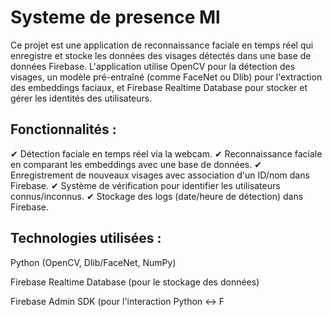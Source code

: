#  Systeme de presence Ml
Ce projet est une application de reconnaissance faciale en temps réel 
qui enregistre et stocke les données des visages détectés dans une base de données Firebase.
L'application utilise OpenCV pour la détection des visages, un modèle pré-entraîné (comme FaceNet ou Dlib) pour
l'extraction des embeddings faciaux, et Firebase Realtime Database pour stocker et gérer les identités des utilisateurs.

## Fonctionnalités :
✔ Détection faciale en temps réel via la webcam.
✔ Reconnaissance faciale en comparant les embeddings avec une base de données.
✔ Enregistrement de nouveaux visages avec association d'un ID/nom dans Firebase.
✔ Système de vérification pour identifier les utilisateurs connus/inconnus.
✔ Stockage des logs (date/heure de détection) dans Firebase.

## Technologies utilisées :

Python (OpenCV, Dlib/FaceNet, NumPy)

Firebase Realtime Database (pour le stockage des données)

Firebase Admin SDK (pour l'interaction Python ↔ F
